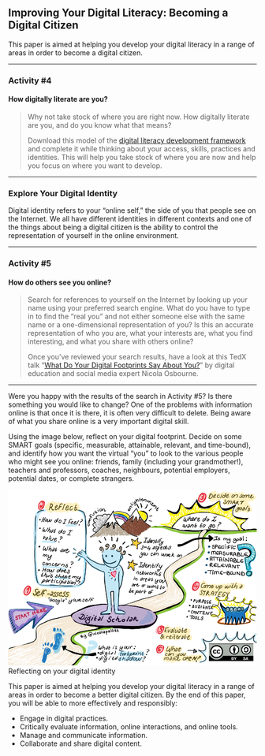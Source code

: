 ## Improving Your Digital Literacy: Becoming a Digital Citizen

This paper is aimed at helping you develop your digital literacy in a range of areas in order to become a digital citizen.

* * *

### Activity #4
#### How digitally literate are you?

> Why not take stock of where you are right now. How digitally literate are you, and do you know what that means?
>
> Download this model of the [digital literacy development framework](https://waikatouniversitynz-my.sharepoint.com/:w:/g/personal/stephen_harlow_waikato_ac_nz/EVsMiNUkCmBLheD510cQZNsBN9i8zM14FLQJT5u1t-_GzQ?e=6B1lKb) and complete it while thinking about your access, skills, practices and identities. This will help you take stock of where you are now and help you focus on where you want to develop.

* * *

### Explore Your Digital Identity

Digital identity refers to your “online self,” the side of you that people see on the Internet. We all have different identities in different contexts and one of the things about being a digital citizen is the ability to control the representation of yourself in the online environment.

* * * 

### Activity #5
#### How do others see you online?

> Search for references to yourself on the Internet by looking up your name using your preferred search engine. What do you have to type in to find the “real you” and not either someone else with the same name or a one-dimensional representation of you? Is this an accurate representation of who you are, what your interests are, what you find interesting, and what you share with others online?
>
> Once you’ve reviewed your search results, have a look at this TedX talk “[What Do Your Digital Footprints Say About You?](https://www.youtube.com/watch?v=RVX8ZSAR4OY)” by digital education and social media expert Nicola Osbourne.

* * *

Were you happy with the results of the search in Activity #5? Is there something you would like to change? One of the problems with information online is that once it is there, it is often very difficult to delete. Being aware of what you share online is a very important digital skill.

Using the image below, reflect on your digital footprint. Decide on some SMART goals (specific, measurable, attainable, relevant, and time-bound), and identify how you want the virtual “you” to look to the various people who might see you online: friends, family (including your grandmother!), teachers and professors, coaches, neighbours, potential employers, potential dates, or complete strangers.

![The journey of digital scholars in relation to online presence and networked identity](images/digital-scholar-journey-page-1.png)
Reflecting on your digital identity

This paper is aimed at helping you develop your digital literacy in a range of areas in order to become a better digital citizen. By the end of this paper, you will be able to more effectively and responsibly:

- Engage in digital practices.
- Critically evaluate information, online interactions, and online tools.
- Manage and communicate information.
- Collaborate and share digital content.
